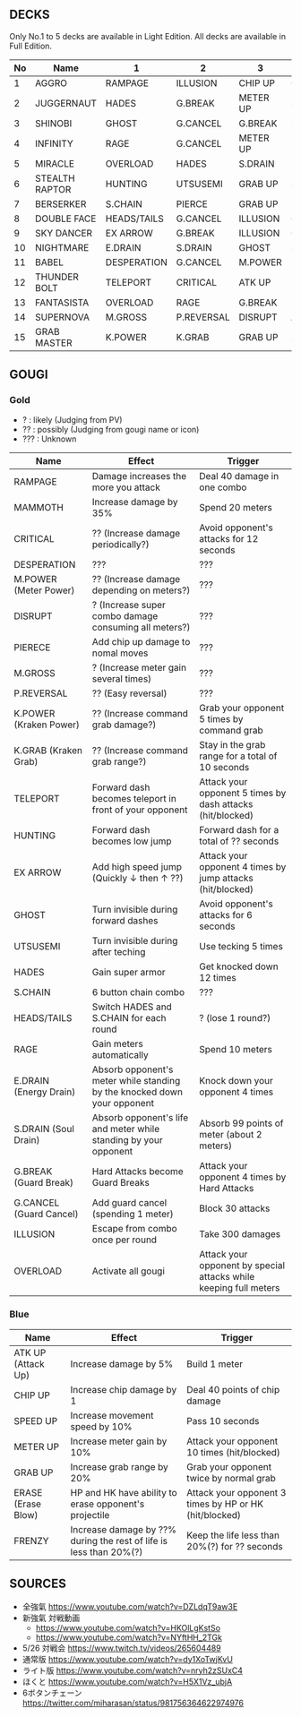 ## DECKS

Only No.1 to 5 decks are available in Light Edition. All decks are available in Full Edition.

|No|Name|1|2|3|4|5|
|--|----|-|-|-|-|-|
|1|AGGRO|RAMPAGE|ILLUSION|CHIP UP|GRAB UP|ERASE|
|2|JUGGERNAUT|HADES|G.BREAK|METER UP|SPEED UP|ATK UP|
|3|SHINOBI|GHOST|G.CANCEL|G.BREAK|SPEED UP|ATK UP|
|4|INFINITY|RAGE|G.CANCEL|METER UP|METER UP|METER UP|
|5|MIRACLE|OVERLOAD|HADES|S.DRAIN|UTSUSEMI|MAMMOTH|
|6|STEALTH RAPTOR|HUNTING|UTSUSEMI|GRAB UP|SPEED UP|SPEED UP|
|7|BERSERKER|S.CHAIN|PIERCE|GRAB UP|METER UP|ERASE|
|8|DOUBLE FACE|HEADS/TAILS|G.CANCEL|ILLUSION|GRAB UP|SPEED UP|
|9|SKY DANCER|EX ARROW|G.BREAK|ILLUSION|CHIP UP|FRENZY|
|10|NIGHTMARE|E.DRAIN|S.DRAIN|GHOST|SPEED UP|SPEED UP|
|11|BABEL|DESPERATION|G.CANCEL|M.POWER|METER UP|METER UP|
|12|THUNDER BOLT|TELEPORT|CRITICAL|ATK UP|METER UP|FRENZY|
|13|FANTASISTA|OVERLOAD|RAGE|G.BREAK|DISRUPT|M.POWER|
|14|SUPERNOVA|M.GROSS|P.REVERSAL|DISRUPT|ATK UP|METER UP|
|15|GRAB MASTER|K.POWER|K.GRAB|GRAB UP|SPEED UP|ERASE|


## GOUGI

### Gold

- ? : likely (Judging from PV)
- ?? : possibly (Judging from gougi name or icon)
- ??? : Unknown

|Name|Effect|Trigger|
|----|------|-------|
|RAMPAGE|Damage increases the more you attack|Deal 40 damage in one combo|
|MAMMOTH|Increase damage by 35%|Spend 20 meters|
|CRITICAL|?? (Increase damage periodically?)|Avoid opponent's attacks for 12 seconds|
|DESPERATION|???|???|
|M.POWER (Meter Power)|?? (Increase damage depending on meters?)|???|
|DISRUPT|? (Increase super combo damage consuming all meters?)|???|
|PIERECE|Add chip up damage to nomal moves|???|
|M.GROSS|? (Increase meter gain several times)|???|
|P.REVERSAL|?? (Easy reversal)|???|
|K.POWER (Kraken Power)|?? (Increase command grab damage?)|Grab your opponent 5 times by command grab|
|K.GRAB (Kraken Grab)|?? (Increase command grab range?)|Stay in the grab range for a total of 10 seconds|
|TELEPORT|Forward dash becomes teleport in front of your opponent|Attack your opponent 5 times by dash attacks (hit/blocked)|
|HUNTING|Forward dash becomes low jump|Forward dash for a total of ?? seconds|
|EX ARROW|Add high speed jump (Quickly ↓ then ↑ ??)|Attack your opponent 4 times by jump attacks (hit/blocked)|
|GHOST|Turn invisible during forward dashes|Avoid opponent's attacks for 6 seconds|
|UTSUSEMI|Turn invisible during after teching|Use tecking 5 times|
|HADES|Gain super armor|Get knocked down 12 times|
|S.CHAIN|6 button chain combo|???|
|HEADS/TAILS|Switch HADES and S.CHAIN for each round|? (lose 1 round?)|
|RAGE|Gain meters automatically|Spend 10 meters|
|E.DRAIN (Energy Drain)|Absorb opponent's meter while standing by the knocked down your opponent|Knock down your opponent 4 times|
|S.DRAIN (Soul Drain)|Absorb opponent's life and meter while standing by your opponent|Absorb 99 points of meter (about 2 meters)|
|G.BREAK (Guard Break)|Hard Attacks become Guard Breaks|Attack your opponent 4 times by Hard Attacks|
|G.CANCEL (Guard Cancel)|Add guard cancel (spending 1 meter)|Block 30 attacks|
|ILLUSION|Escape from combo once per round|Take 300 damages|
|OVERLOAD|Activate all gougi|Attack your opponent by special attacks while keeping full meters|

### Blue

|Name|Effect|Trigger|
|----|------|-------|
|ATK UP (Attack Up)|Increase damage by 5%|Build 1 meter|
|CHIP UP|Increase chip damage by 1|Deal 40 points of chip damage|
|SPEED UP|Increase movement speed by 10%|Pass 10 seconds|
|METER UP|Increase meter gain by 10%|Attack your opponent 10 times (hit/blocked)|
|GRAB UP|Increase grab range by 20%|Grab your opponent twice by normal grab|
|ERASE (Erase Blow)|HP and HK have ability to erase opponent's projectile|Attack your opponent 3 times by HP or HK (hit/blocked)|
|FRENZY|Increase damage by ??% during the rest of life is less than 20%(?)|Keep the life less than 20%(?) for ?? seconds|


## SOURCES

- 全強氣 https://www.youtube.com/watch?v=DZLdqT9aw3E
- 新強氣 対戦動画
  - https://www.youtube.com/watch?v=HKOlLgKstSo
  - https://www.youtube.com/watch?v=NYftHH_2TGk
- 5/26 対戦会 https://www.twitch.tv/videos/265604489
- 通常版 https://www.youtube.com/watch?v=dy1XoTwjKvU
- ライト版 https://www.youtube.com/watch?v=nryh2zSUxC4
- ほくと https://www.youtube.com/watch?v=H5X1Vz_ubjA
- 6ボタンチェーン https://twitter.com/miharasan/status/981756364622974976
